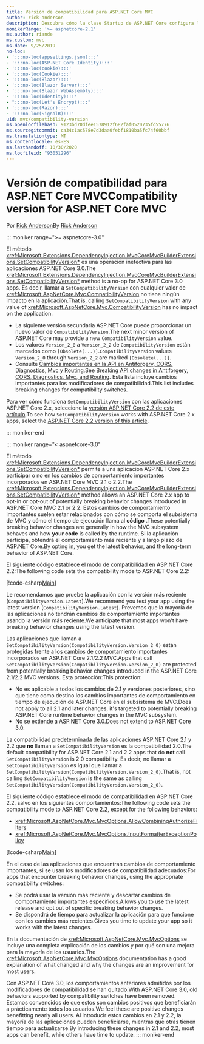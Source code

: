 ```yaml
---
title: Versión de compatibilidad para ASP.NET Core MVC
author: rick-anderson
description: Descubra cómo la clase Startup de ASP.NET Core configura los servicios y la canalización de solicitudes de la aplicación.
monikerRange: '>= aspnetcore-2.1'
ms.author: riande
ms.custom: mvc
ms.date: 9/25/2019
no-loc:
- ':::no-loc(appsettings.json):::'
- ':::no-loc(ASP.NET Core Identity):::'
- ':::no-loc(cookie):::'
- ':::no-loc(Cookie):::'
- ':::no-loc(Blazor):::'
- ':::no-loc(Blazor Server):::'
- ':::no-loc(Blazor WebAssembly):::'
- ':::no-loc(Identity):::'
- ":::no-loc(Let's Encrypt):::"
- ':::no-loc(Razor):::'
- ':::no-loc(SignalR):::'
uid: mvc/compatibility-version
ms.openlocfilehash: 9123bd70dfee1578912f682faf0520735fd55776
ms.sourcegitcommit: ca34c1ac578e7d3daa0febf1810ba5fc74f60bbf
ms.translationtype: MT
ms.contentlocale: es-ES
ms.lasthandoff: 10/30/2020
ms.locfileid: "93051296"
---
```

# <a name="compatibility-version-for-aspnet-core-mvc"></a><span data-ttu-id="5e54c-103">Versión de compatibilidad para ASP.NET Core MVC</span><span class="sxs-lookup"><span data-stu-id="5e54c-103">Compatibility version for ASP.NET Core MVC</span></span>

<span data-ttu-id="5e54c-104">Por [Rick Anderson](https://twitter.com/RickAndMSFT)</span><span class="sxs-lookup"><span data-stu-id="5e54c-104">By [Rick Anderson](https://twitter.com/RickAndMSFT)</span></span>

::: moniker range=">= aspnetcore-3.0"

<span data-ttu-id="5e54c-105">El método <xref:Microsoft.Extensions.DependencyInjection.MvcCoreMvcBuilderExtensions.SetCompatibilityVersion*> es una operación inefectiva para las aplicaciones ASP.NET Core 3.0.</span><span class="sxs-lookup"><span data-stu-id="5e54c-105">The <xref:Microsoft.Extensions.DependencyInjection.MvcCoreMvcBuilderExtensions.SetCompatibilityVersion*> method is a no-op for ASP.NET Core 3.0 apps.</span></span> <span data-ttu-id="5e54c-106">Es decir, llamar a `SetCompatibilityVersion` con cualquier valor de <xref:Microsoft.AspNetCore.Mvc.CompatibilityVersion> no tiene ningún impacto en la aplicación.</span><span class="sxs-lookup"><span data-stu-id="5e54c-106">That is, calling `SetCompatibilityVersion` with any value of <xref:Microsoft.AspNetCore.Mvc.CompatibilityVersion> has no impact on the application.</span></span>

* <span data-ttu-id="5e54c-107">La siguiente versión secundaria ASP.NET Core puede proporcionar un nuevo valor de `CompatibilityVersion`.</span><span class="sxs-lookup"><span data-stu-id="5e54c-107">The next minor version of ASP.NET Core may provide a new `CompatibilityVersion` value.</span></span>
* <span data-ttu-id="5e54c-108">Los valores `Version_2_0` a `Version_2_2` de `CompatibilityVersion` están marcados como `[Obsolete(...)]`.</span><span class="sxs-lookup"><span data-stu-id="5e54c-108">`CompatibilityVersion` values `Version_2_0` through `Version_2_2` are marked `[Obsolete(...)]`.</span></span>
* <span data-ttu-id="5e54c-109">Consulte [Cambios importantes en la API en Antiforgery, CORS, Diagnostics, Mvc y Routing](https://github.com/aspnet/Announcements/issues/387).</span><span class="sxs-lookup"><span data-stu-id="5e54c-109">See [Breaking API changes in Antiforgery, CORS, Diagnostics, Mvc, and Routing](https://github.com/aspnet/Announcements/issues/387).</span></span> <span data-ttu-id="5e54c-110">Esta lista incluye cambios importantes para los modificadores de compatibilidad.</span><span class="sxs-lookup"><span data-stu-id="5e54c-110">This list includes breaking changes for compatibility switches.</span></span>

<span data-ttu-id="5e54c-111">Para ver cómo funciona `SetCompatibilityVersion` con las aplicaciones ASP.NET Core 2.x, seleccione la [versión ASP.NET Core 2.2 de este artículo](?view=aspnetcore-2.2).</span><span class="sxs-lookup"><span data-stu-id="5e54c-111">To see how `SetCompatibilityVersion` works with ASP.NET Core 2.x apps, select the [ASP.NET Core 2.2 version of this article](?view=aspnetcore-2.2).</span></span>

::: moniker-end

::: moniker range="< aspnetcore-3.0"

<span data-ttu-id="5e54c-112">El método <xref:Microsoft.Extensions.DependencyInjection.MvcCoreMvcBuilderExtensions.SetCompatibilityVersion*> permite a una aplicación ASP.NET Core 2.x participar o no en los cambios de comportamiento importantes incorporados en ASP.NET Core MVC 2.1 o 2.2.</span><span class="sxs-lookup"><span data-stu-id="5e54c-112">The <xref:Microsoft.Extensions.DependencyInjection.MvcCoreMvcBuilderExtensions.SetCompatibilityVersion*> method allows an ASP.NET Core 2.x app to opt-in or opt-out of potentially breaking behavior changes introduced in ASP.NET Core MVC 2.1 or 2.2.</span></span> <span data-ttu-id="5e54c-113">Estos cambios de comportamiento importantes suelen estar relacionados con cómo se comporta el subsistema de MVC y cómo el tiempo de ejecución llama al **código** .</span><span class="sxs-lookup"><span data-stu-id="5e54c-113">These potentially breaking behavior changes are generally in how the MVC subsystem behaves and how **your code** is called by the runtime.</span></span> <span data-ttu-id="5e54c-114">Si la aplicación participa, obtendrá el comportamiento más reciente y a largo plazo de ASP.NET Core.</span><span class="sxs-lookup"><span data-stu-id="5e54c-114">By opting in, you get the latest behavior, and the long-term behavior of ASP.NET Core.</span></span>

<span data-ttu-id="5e54c-115">El siguiente código establece el modo de compatibilidad en ASP.NET Core 2.2:</span><span class="sxs-lookup"><span data-stu-id="5e54c-115">The following code sets the compatibility mode to ASP.NET Core 2.2:</span></span>

[!code-csharp[Main](compatibility-version/samples/2.x/CompatibilityVersionSample/Startup.cs?name=snippet1)]

<span data-ttu-id="5e54c-116">Le recomendamos que pruebe la aplicación con la versión más reciente (`CompatibilityVersion.Latest`).</span><span class="sxs-lookup"><span data-stu-id="5e54c-116">We recommend you test your app using the latest version (`CompatibilityVersion.Latest`).</span></span> <span data-ttu-id="5e54c-117">Prevemos que la mayoría de las aplicaciones no tendrán cambios de comportamiento importantes usando la versión más reciente.</span><span class="sxs-lookup"><span data-stu-id="5e54c-117">We anticipate that most apps won't have breaking behavior changes using the latest version.</span></span>

<span data-ttu-id="5e54c-118">Las aplicaciones que llaman a `SetCompatibilityVersion(CompatibilityVersion.Version_2_0)` están protegidas frente a los cambios de comportamiento importantes incorporados en ASP.NET Core 2.1/2.2 MVC.</span><span class="sxs-lookup"><span data-stu-id="5e54c-118">Apps that call `SetCompatibilityVersion(CompatibilityVersion.Version_2_0)` are protected from potentially breaking behavior changes introduced in the ASP.NET Core 2.1/2.2 MVC versions.</span></span> <span data-ttu-id="5e54c-119">Esta protección:</span><span class="sxs-lookup"><span data-stu-id="5e54c-119">This protection:</span></span>

* <span data-ttu-id="5e54c-120">No es aplicable a todos los cambios de 2.1 y versiones posteriores, sino que tiene como destino los cambios importantes de comportamiento en tiempo de ejecución de ASP.NET Core en el subsistema de MVC.</span><span class="sxs-lookup"><span data-stu-id="5e54c-120">Does not apply to all 2.1 and later changes, it's targeted to potentially breaking ASP.NET Core runtime behavior changes in the MVC subsystem.</span></span>
* <span data-ttu-id="5e54c-121">No se extiende a ASP.NET Core 3.0.</span><span class="sxs-lookup"><span data-stu-id="5e54c-121">Does not extend to ASP.NET Core 3.0.</span></span>

<span data-ttu-id="5e54c-122">La compatibilidad predeterminada de las aplicaciones ASP.NET Core 2.1 y 2.2 que **no** llaman a `SetCompatibilityVersion` es la compatibilidad 2.0.</span><span class="sxs-lookup"><span data-stu-id="5e54c-122">The default compatibility for ASP.NET Core 2.1 and 2.2 apps that do **not** call `SetCompatibilityVersion` is 2.0 compatibility.</span></span> <span data-ttu-id="5e54c-123">Es decir, no llamar a `SetCompatibilityVersion` es igual que llamar a `SetCompatibilityVersion(CompatibilityVersion.Version_2_0)`.</span><span class="sxs-lookup"><span data-stu-id="5e54c-123">That is, not calling `SetCompatibilityVersion` is the same as calling `SetCompatibilityVersion(CompatibilityVersion.Version_2_0)`.</span></span>

<span data-ttu-id="5e54c-124">El siguiente código establece el modo de compatibilidad en ASP.NET Core 2.2, salvo en los siguientes comportamientos:</span><span class="sxs-lookup"><span data-stu-id="5e54c-124">The following code sets the compatibility mode to ASP.NET Core 2.2, except for the following behaviors:</span></span>

* <xref:Microsoft.AspNetCore.Mvc.MvcOptions.AllowCombiningAuthorizeFilters>
* <xref:Microsoft.AspNetCore.Mvc.MvcOptions.InputFormatterExceptionPolicy>

[!code-csharp[Main](compatibility-version/samples/2.x/CompatibilityVersionSample/Startup2.cs?name=snippet1)]

<span data-ttu-id="5e54c-125">En el caso de las aplicaciones que encuentran cambios de comportamiento importantes, si se usan los modificadores de compatibilidad adecuados:</span><span class="sxs-lookup"><span data-stu-id="5e54c-125">For apps that encounter breaking behavior changes, using the appropriate compatibility switches:</span></span>

* <span data-ttu-id="5e54c-126">Se podrá usar la versión más reciente y descartar cambios de comportamiento importantes específicos.</span><span class="sxs-lookup"><span data-stu-id="5e54c-126">Allows you to use the latest release and opt out of specific breaking behavior changes.</span></span>
* <span data-ttu-id="5e54c-127">Se dispondrá de tiempo para actualizar la aplicación para que funcione con los cambios más recientes.</span><span class="sxs-lookup"><span data-stu-id="5e54c-127">Gives you time to update your app so it works with the latest changes.</span></span>

<span data-ttu-id="5e54c-128">En la documentación de <xref:Microsoft.AspNetCore.Mvc.MvcOptions> se incluye una completa explicación de los cambios y por qué son una mejora para la mayoría de los usuarios.</span><span class="sxs-lookup"><span data-stu-id="5e54c-128">The <xref:Microsoft.AspNetCore.Mvc.MvcOptions> documentation has a good explanation of what changed and why the changes are an improvement for most users.</span></span>

<span data-ttu-id="5e54c-129">Con ASP.NET Core 3.0, los comportamientos anteriores admitidos por los modificadores de compatibilidad se han quitado.</span><span class="sxs-lookup"><span data-stu-id="5e54c-129">With ASP.NET Core 3.0, old behaviors supported by compatibility switches have been removed.</span></span> <span data-ttu-id="5e54c-130">Estamos convencidos de que estos son cambios positivos que beneficiarán a prácticamente todos los usuarios.</span><span class="sxs-lookup"><span data-stu-id="5e54c-130">We feel these are positive changes benefitting nearly all users.</span></span> <span data-ttu-id="5e54c-131">Al introducir estos cambios en 2.1 y 2.2, la mayoría de las aplicaciones pueden beneficiarse, mientras que otras tienen tiempo para actualizarse.</span><span class="sxs-lookup"><span data-stu-id="5e54c-131">By introducing these changes in 2.1 and 2.2, most apps can benefit, while others have time to update.</span></span>
::: moniker-end